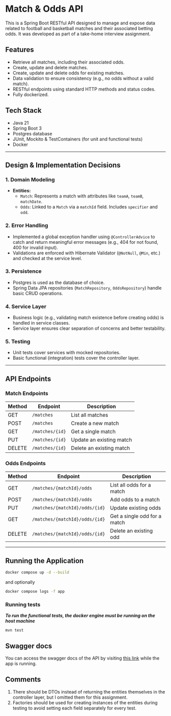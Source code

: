 # Match & Odds API

This is a Spring Boot RESTful API designed to manage and expose data related to football and basketball matches and
their associated
betting odds. It was developed as part of a take-home interview assignment.

## Features

- Retrieve all matches, including their associated odds.
- Create, update and delete matches.
- Create, update and delete odds for existing matches.
- Data validation to ensure consistency (e.g., no odds without a valid match).
- RESTful endpoints using standard HTTP methods and status codes.
- Fully dockerized.

## Tech Stack

- Java 21
- Spring Boot 3
- Postgres database
- JUnit, Mockito & TestContainers (for unit and functional tests)
- Docker

---

## Design & Implementation Decisions

### 1. Domain Modeling

- **Entities:**
    - `Match`: Represents a match with attributes like `teamA`, `teamB`, `matchDate`.
    - `Odds`: Linked to a `Match` via a `matchId` field. Includes `specifier` and `odd`.

### 2. Error Handling

- Implemented a global exception handler using `@ControllerAdvice` to catch and return meaningful error messages (e.g.,
  404 for not found, 400 for invalid input).
- Validations are enforced with Hibernate Validator (`@NotNull`, `@Min`, etc.) and checked at the service level.

### 3. Persistence

- Postgres is used as the database of choice.
- Spring Data JPA repositories (`MatchRepository`, `OddsRepository`) handle basic CRUD operations.

### 4. Service Layer

- Business logic (e.g., validating match existence before creating odds) is handled in service classes.
- Service layer ensures clear separation of concerns and better testability.

### 5. Testing

- Unit tests cover services with mocked repositories.
- Basic functional (integration) tests cover the controller layer.

---

## API Endpoints

### Match Endpoints

| Method | Endpoint        | Description              |
|--------|-----------------|--------------------------|
| GET    | `/matches`      | List all matches         |
| POST   | `/matches`      | Create a new match       |
| GET    | `/matches/{id}` | Get a single match       |
| PUT    | `/matches/{id}` | Update an existing match |
| DELETE | `/matches/{id}` | Delete an existing match |               

### Odds Endpoints

| Method | Endpoint                       | Description                  |
|--------|--------------------------------|------------------------------|
| GET    | `/matches/{matchId}/odds`      | List all odds for a match    |
| POST   | `/matches/{matchId}/odds`      | Add odds to a match          |
| PUT    | `/matches/{matchId}/odds/{id}` | Update existing odds         |
| GET    | `/matches/{matchId}/odds/{id}` | Get a single odd for a match |
| DELETE | `/matches/{matchId}/odds/{id}` | Delete an existing odd       |

---

## Running the Application

```bash
docker compose up -d --build
```

and optionally

```bash
docker compose logs -f app
```

### Running tests

***To run the functional tests, the docker engine must be running on the host machine***

`mvn test`

## Swagger docs

You can access the swagger docs of the API by visiting [this link](http://localhost:1234/swagger-ui/index.html) while
the app is running.

## Comments

1. There should be DTOs instead of returning the entities themselves in the controller layer, but I omitted them for
   this assignment.
2. Factories should be used for creating instances of the entities during testing to avoid setting each field separately
   for every test.